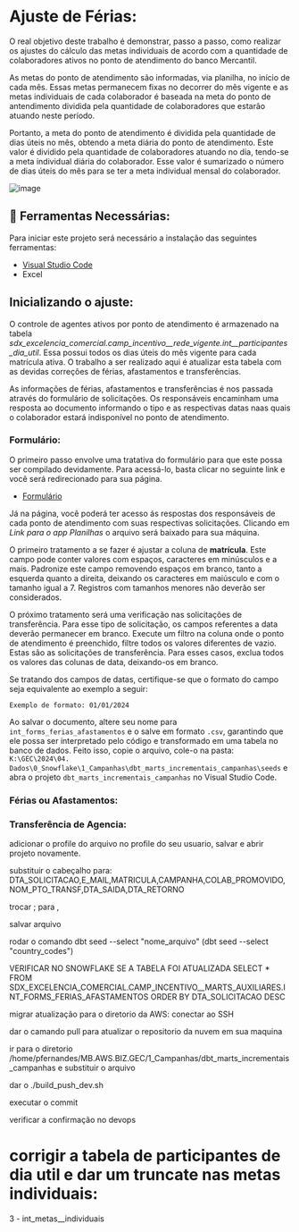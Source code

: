 # Ajuste de Férias:

O real objetivo deste trabalho é demonstrar, passo a passo, como realizar os ajustes do cálculo das metas individuais de acordo com a quantidade de colaboradores ativos no ponto de atendimento do banco Mercantil.

As metas do ponto de atendimento são informadas, via planilha, no início de cada mês. Essas metas permanecem fixas no decorrer do mês vigente e as metas individuais de cada colaborador é baseada na meta do ponto de antendimento dividida pela quantidade de colaboradores que estarão atuando neste período.

Portanto, a meta do ponto de atendimento é dividida pela quantidade de dias úteis no mês, obtendo a meta diária do ponto de atendimento. Este valor é dividido pela quantidade de colaboradores atuando no dia, tendo-se a meta individual diária do colaborador. Esse valor é sumarizado o número de dias úteis do mês para se ter a meta individual mensal do colaborador. 

![image](https://github.com/Banco-Mercantil/adjust_vacation/assets/88452990/5a8dbb72-5650-4002-b171-619e6c4500e4)


## 🔨 Ferramentas Necessárias:

Para iniciar este projeto será necessário a instalação das seguintes ferramentas:

- [Visual Studio Code](https://code.visualstudio.com/download)
- Excel
  

## Inicializando o ajuste:

O controle de agentes ativos por ponto de atendimento é armazenado na tabela *sdx_excelencia_comercial.camp_incentivo__rede_vigente.int__participantes_dia_util*. Essa possui todos os dias úteis do mês vigente para cada matrícula ativa. O trabalho a ser realizado aqui é atualizar esta tabela com as devidas correções de férias, afastamentos e transferências.

As informações de férias, afastamentos e transferências é nos passada através do formulário de solicitações. Os responsáveis encaminham uma resposta ao documento informando o tipo e as respectivas datas naas quais o colaborador estará indisponível no ponto de atendimento.

### Formulário:

O primeiro passo envolve uma tratativa do formulário para que este possa ser compilado devidamente. Para acessá-lo, basta clicar no seguinte link e você será redirecionado para sua página. 

  * [Formulário](https://docs.google.com/forms/d/132G94v3b3_ARW8Av-g0MYTq718l9n01_tJnyntrgnvk/edit#responses)

Já na página, você poderá ter acesso ás respostas dos responsáveis de cada ponto de atendimento com suas respectivas solicitações. Clicando em *Link para o app Planilhas* o arquivo será baixado para sua máquina.

O primeiro tratamento a se fazer é ajustar a coluna de **matrícula**. Este campo pode conter valores com espaços, caracteres em minúsculos e a mais. Padronize este campo removendo espaços em branco, tanto a esquerda quanto a direita, deixando os caracteres em maiúsculo e com o tamanho igual a 7. Registros com tamanhos menores não deverão ser considerados.  

O próximo tratamento será uma verificação nas solicitações de transferência. Para esse tipo de solicitação, os campos referentes a data deverão permanecer em branco. Execute um filtro na coluna onde o ponto de atendimento é preenchido, filtre todos os valores diferentes de vazio. Estas são as solicitações de transferência. Para esses casos, exclua todos os valores das colunas de data, deixando-os em branco. 

Se tratando dos campos de datas, certifique-se que o formato do campo seja equivalente ao exemplo a seguir:

``
Exemplo de formato:
01/01/2024
``

Ao salvar o documento, altere seu nome para ``int_forms_ferias_afastamentos`` e o salve em formato ``.csv``, garantindo que ele possa ser interpretado pelo código e transformado em uma tabela no banco de dados. Feito isso, copie o arquivo, cole-o na pasta: ``K:\GEC\2024\04. Dados\0_Snowflake\1_Campanhas\dbt_marts_incrementais_campanhas\seeds`` e abra o projeto ``dbt_marts_incrementais_campanhas`` no Visual Studio Code.




### Férias ou Afastamentos:


### Transferência de Agencia:



adicionar o profile do arquivo no profile do seu usuario, salvar e abrir projeto novamente.

substituir o cabeçalho para: DTA_SOLICITACAO,E_MAIL,MATRICULA,CAMPANHA,COLAB_PROMOVIDO,NOM_PTO_TRANSF,DTA_SAIDA,DTA_RETORNO

trocar ; para ,

salvar arquivo

rodar o comando dbt seed --select "nome_arquivo" (dbt seed --select "country_codes")

VERIFICAR NO SNOWFLAKE SE A TABELA FOI ATUALIZADA SELECT * FROM SDX_EXCELENCIA_COMERCIAL.CAMP_INCENTIVO__MARTS_AUXILIARES.INT_FORMS_FERIAS_AFASTAMENTOS
ORDER BY DTA_SOLICITACAO DESC

migrar atualização para o diretorio da AWS: conectar ao SSH

dar o camando pull para atualizar o repositorio da nuvem em sua maquina

ir para o diretorio /home/pfernandes/MB.AWS.BIZ.GEC/1_Campanhas/dbt_marts_incrementais_campanhas e substituir o arquivo

dar o ./build_push_dev.sh

executar o commit

verificar a confirmação no devops

# corrigir a tabela de participantes de dia util e dar um truncate nas metas individuais:











3 - int_metas__individuais



